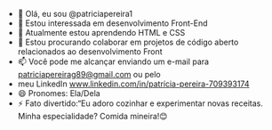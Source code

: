 - 👋 Olá, eu sou @patriciapereira1
- 👀 Estou interessada em desenvolvimento Front-End
- 🌱 Atualmente estou aprendendo HTML e CSS
- 💞 Estou procurando colaborar em projetos de código aberto relacionados ao desenvolvimento Front
- 📫 Você pode me alcançar enviando um e-mail para patriciapereirag89@gmail.com ou pelo
-  meu LinkedIn www.linkedin.com/in/patrícia-pereira-709393174
- 😄 Pronomes: Ela/Dela
- ⚡ Fato divertido:“Eu adoro cozinhar e experimentar novas receitas. Minha especialidade? Comida mineira!😊

<!---
patriciapereira1/patriciapereira1 ias a ✨ special ✨ repository because its `README.md` (this file) appears on your GitHub profile.
You can click the Preview link to take a look at your changes.
--->
